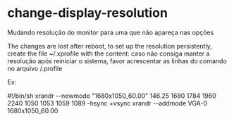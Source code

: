 # change-display-resolution
Mudando resolução do monitor para uma que não apareça nas opções


The changes are lost after reboot, to set up the resolution persistently, create the file ~/.xprofile with the content:
caso não consiga manter a resolução após reiniciar o sistema, favor acrescentar as linhas do comando no arquivo /.profile

Ex:

#!/bin/sh
xrandr --newmode "1680x1050_60.00"  146.25  1680 1784 1960 2240  1050 1053 1059 1089 -hsync +vsync
xrandr --addmode VGA-0 1680x1050_60.00
